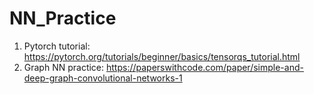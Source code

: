 # NN_Practice
1. Pytorch tutorial: https://pytorch.org/tutorials/beginner/basics/tensorqs_tutorial.html
2. Graph NN practice: https://paperswithcode.com/paper/simple-and-deep-graph-convolutional-networks-1
